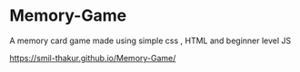 # Memory-Game
A memory card game made using simple css , HTML and beginner level JS

https://smil-thakur.github.io/Memory-Game/
